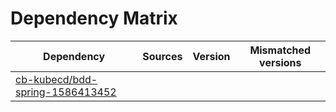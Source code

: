 # Dependency Matrix

Dependency | Sources | Version | Mismatched versions
---------- | ------- | ------- | -------------------
[cb-kubecd/bdd-spring-1586413452](https://github.com/cb-kubecd/bdd-spring-1586413452.git) |  | []() | 
